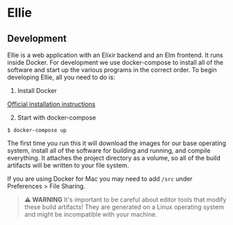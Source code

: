 # Ellie

## Development

Ellie is a web application with an Elixir backend and an Elm frontend. It runs inside Docker.
For development we use docker-compose to install all of the software and start up the
various programs in the correct order. To begin developing Ellie, all you need to do is:

1. Install Docker

[Official installation instructions](https://docs.docker.com/install/)

2. Start with docker-compose

```
$ docker-compose up
```

The first time you run this it will download the images for our base operating system, install
all of the software for building and running, and compile everything. It attaches the project
directory as a volume, so all of the build artifacts will be written to your file system. 

If you are using Docker for Mac you may need to add `/src` under Preferences > File Sharing.

> **⚠️ WARNING**
> It's important to be careful about editor tools that modify these build artifacts! They are
> generated on a Linux operating system and might be incompatible with your machine.
